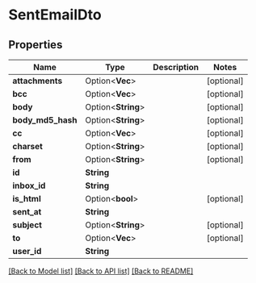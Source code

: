 # SentEmailDto

## Properties

Name | Type | Description | Notes
------------ | ------------- | ------------- | -------------
**attachments** | Option<**Vec<String>**> |  | [optional]
**bcc** | Option<**Vec<String>**> |  | [optional]
**body** | Option<**String**> |  | [optional]
**body_md5_hash** | Option<**String**> |  | [optional]
**cc** | Option<**Vec<String>**> |  | [optional]
**charset** | Option<**String**> |  | [optional]
**from** | Option<**String**> |  | [optional]
**id** | **String** |  | 
**inbox_id** | **String** |  | 
**is_html** | Option<**bool**> |  | [optional]
**sent_at** | **String** |  | 
**subject** | Option<**String**> |  | [optional]
**to** | Option<**Vec<String>**> |  | [optional]
**user_id** | **String** |  | 

[[Back to Model list]](../README.md#documentation-for-models) [[Back to API list]](../README.md#documentation-for-api-endpoints) [[Back to README]](../README.md)



